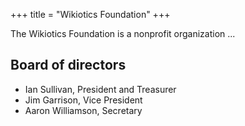 +++
title = "Wikiotics Foundation"
+++

The Wikiotics Foundation is a nonprofit organization ...

## Board of directors

  - Ian Sullivan, President and Treasurer
  - Jim Garrison, Vice President
  - Aaron Williamson, Secretary
